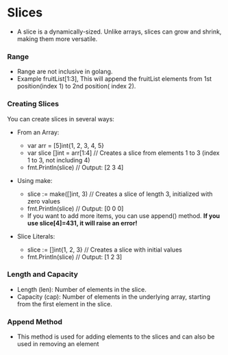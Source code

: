 # Slices

- A slice is a dynamically-sized. Unlike arrays, slices can grow and shrink, making them more versatile.

### Range

- Range are not inclusive in golang.
- Example fruitList[1:3], This will append the fruitList elements from 1st position(index 1) to 2nd position( index 2).

### Creating Slices
You can create slices in several ways:

- From an Array:

  - var arr = [5]int{1, 2, 3, 4, 5}
  - var slice []int = arr[1:4] // Creates a slice from elements 1 to 3 (index 1 to 3, not including 4)
  - fmt.Println(slice) // Output: [2 3 4]


- Using make:

  - slice := make([]int, 3) // Creates a slice of length 3, initialized with zero values
  - fmt.Println(slice) // Output: [0 0 0]
  - If you want to add more items, you can use append() method. **If you use slice[4]=431, it will raise an error!**


- Slice Literals:

  - slice := []int{1, 2, 3} // Creates a slice with initial values
  - fmt.Println(slice) // Output: [1 2 3]


### Length and Capacity
- Length (len): Number of elements in the slice.
- Capacity (cap): Number of elements in the underlying array, starting from the first element in the slice.



### Append Method
- This method is used for adding elements to the slices and can also be used in removing an element